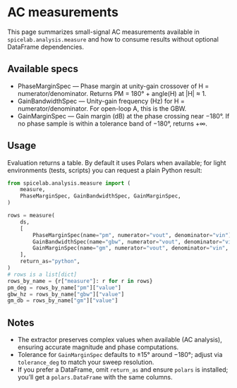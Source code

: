 # AC measurements

This page summarizes small-signal AC measurements available in `spicelab.analysis.measure` and how to consume results without optional DataFrame dependencies.

## Available specs

- PhaseMarginSpec — Phase margin at unity-gain crossover of H = numerator/denominator. Returns PM = 180° + angle(H) at |H| ≈ 1.
- GainBandwidthSpec — Unity-gain frequency (Hz) for H = numerator/denominator. For open-loop A, this is the GBW.
- GainMarginSpec — Gain margin (dB) at the phase crossing near −180°. If no phase sample is within a tolerance band of −180°, returns +∞.

## Usage

Evaluation returns a table. By default it uses Polars when available; for light environments (tests, scripts) you can request a plain Python result:

```python
from spicelab.analysis.measure import (
    measure,
    PhaseMarginSpec, GainBandwidthSpec, GainMarginSpec,
)

rows = measure(
    ds,
    [
        PhaseMarginSpec(name="pm", numerator="vout", denominator="vin"),
        GainBandwidthSpec(name="gbw", numerator="vout", denominator="vin"),
        GainMarginSpec(name="gm", numerator="vout", denominator="vin", tolerance_deg=15.0),
    ],
    return_as="python",
)
# rows is a list[dict]
rows_by_name = {r["measure"]: r for r in rows}
pm_deg = rows_by_name["pm"]["value"]
gbw_hz = rows_by_name["gbw"]["value"]
gm_db = rows_by_name["gm"]["value"]
```

## Notes

- The extractor preserves complex values when available (AC analysis), ensuring accurate magnitude and phase computations.
- Tolerance for `GainMarginSpec` defaults to ±15° around −180°; adjust via `tolerance_deg` to match your sweep resolution.
- If you prefer a DataFrame, omit `return_as` and ensure `polars` is installed; you’ll get a `polars.DataFrame` with the same columns.
